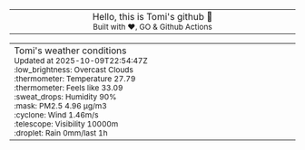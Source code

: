 
<div align="center">
<table>
<tbody>
<td align="center">
<img width="2000" height="0"><br>
Hello, this is Tomi's github 👋<br>
<sup>Built with ❤️, GO & Github Actions</sup><br>
<img width="2000" height="0">
</td>
</tbody>
</table>
</div>
<table>
<tbody>
<td align="left">
<img width="2000" height="0"><br>
Tomi's weather conditions<br>
<sup>Updated at 2025-10-09T22:54:47Z</sup><br>
<sup>:low_brightness: Overcast Clouds</sup><br>
<sup>:thermometer: Temperature 27.79 </sup><br>
<sup>:thermometer: Feels like 33.09</sup><br>
<sup>:sweat_drops: Humidity 90%</sup><br>
<sup>:mask: PM2.5 4.96 μg/m3</sup><br>
<sup>:cyclone: Wind 1.46m/s </sup><br>
<sup>:telescope: Visibility 10000m </sup><br>
<sup>:droplet: Rain 0mm/last 1h </sup><br>
<img width="2000" height="0">
</td>
<td align="left">
<img width="2000" height="0"><br>
<br>
<img width="2000" height="0">
</td>
</tbody>
</table>
</div>
    